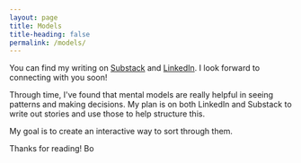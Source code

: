 ```yaml
---
layout: page
title: Models
title-heading: false
permalink: /models/
---
```


You can find my writing on [Substack](https://borhyne.substack.com/) and [LinkedIn](https://www.linkedin.com/in/borhyne/). I look forward to connecting with you soon!

Through time, I've found that mental models are really helpful in seeing patterns and making decisions. My plan is on both LinkedIn and Substack to write out stories and use those to help structure this.

My goal is to create an interactive way to sort through them.

Thanks for reading!
Bo
